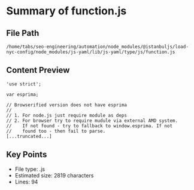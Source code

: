 # Summary of function.js
  
## File Path
`/home/tabs/seo-engineering/automation/node_modules/@istanbuljs/load-nyc-config/node_modules/js-yaml/lib/js-yaml/type/js/function.js`

## Content Preview
```
'use strict';

var esprima;

// Browserified version does not have esprima
//
// 1. For node.js just require module as deps
// 2. For browser try to require mudule via external AMD system.
//    If not found - try to fallback to window.esprima. If not
//    found too - then fail to parse.
[...truncated...]
```

## Key Points
- File type: .js
- Estimated size: 2819 characters
- Lines: 94
